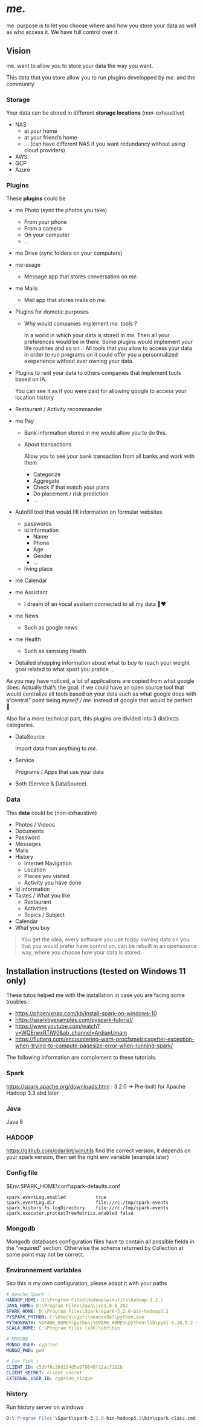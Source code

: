 # *me.*

me. purpose is to let you choose where and how you store your data as well as who access it. We have full control over it.

## Vision 

me. want to allow you to store your data the way you want.

This data that you store allow you to run plugins developped by *me.* and the community.

### Storage

Your data can be stored in different **storage locations** (non-exhaustive) 

- NAS
    - at your home
    - at your friend’s home
    - ... (can have different NAS if you want redundancy without using cloud providers)
- AWS
- GCP
- Azure

### Plugins

These **plugins** could be 

- me Photo (sync the photos you take)
    - From your phone
    - From a camera
    - On your computer
    - ...
- me Drive (sync folders on your computers)
- me-ssage
    - Message app that stores conversation on *me.*
- me Mails
    - Mail app that stores mails on *me.*
- Plugins for domotic purposes
    - Why would companies implement *me.* tools ?
        
        In a world in which your data is stored in *me.* Then all your preferences would be in there. Some plugins would implement your life routines and so on .. All tools that you allow to access your data in order to run programs on it could offer you a personnalized exeperience without ever owning your data.
        
- Plugins to rent your data to others companies that implement tools based on IA.
    
    You can see it as if you were paid for allowing google to access your location history
    
- Restaurant / Activity recommander
- me Pay
    - Bank information stored in me would allow you to do this.
    - About transactions
        
        Allow you to see your bank transaction from all banks and work with them
        
        - Categorize
        - Aggregate
        - Check if that match your plans
        - Do placement / risk prediction
        - ...
- Autofill tool that would fill information on formular websites
    - passwords
    - id information
        - Name
        - Phone
        - Age
        - Gender
        - ...
    - living place
- me Calendar
- me Assistant
    - I dream of an vocal assitant connected to all my data 💭❤️
- me News
    - Such as google news
- me Health
    - Such as samsung Health
- Detailed shopping information about what to buy to reach your weight goal related to what sport you pratice ...

As you may have noticed, a lot of applications are copied from what google does. Actually that’s the goal. If we could have an open source tool that would centralize all tools based on your data such as what google does with a“central” point being *myself / me.* instead of google that would be perfect 🙂

Also for a more technical part, this plugins are divided into 3 distincts categories.

- DataSource
    
    Import data from anything to *me.*
    
- Service
    
    Programs / Apps that use your data
    
- Both (Service & DataSource)

### Data

This **data** could be (non-exhaustive)

- Photos / Videos
- Documents
- Password
- Messages
- Mails
- History
    - Internet Navigation
    - Location
    - Places you visited
    - Activity you have done
- Id information
- Tastes / What you like
    - Restaurant
    - Activities
    - Topics / Subject
- Calendar
- What you buy

> You get the idea, every software you use today owning data on you that you would prefer have control on, can be rebuilt in an opensource way, where you choose how your data is stored.


## Installation instructions (tested on Windows 11 only)

These tutos helped me with the installation in case you are facing some troubles : 
- https://phoenixnap.com/kb/install-spark-on-windows-10
- https://sparkbyexamples.com/pyspark-tutorial/
- https://www.youtube.com/watch?v=WQErwxRTiW0&ab_channel=ArdianUmam
- https://flutterq.com/encountering-warn-procfsmetricsgetter-exception-when-trying-to-compute-pagesize-error-when-running-spark/

The following information are complement to these tutorials.

### Spark

https://spark.apache.org/downloads.html : 3.2.0 -> Pre-built for Apache Hadoop 3.3 abd later

### Java

Java 8

### HADOOP

https://github.com/cdarlint/winutils
find the correct version, it depends on your spark version, then set the right env variable (example later)

### Config file

$Env:SPARK_HOME\conf\spark-defaults.conf

````
spark.eventLog.enabled           true
spark.eventLog.dir               file:///c:/tmp/spark-events
spark.history.fs.logDirectory    file:///c:/tmp/spark-events
spark.executor.processTreeMetrics.enabled false
````

### Mongodb

Mongodb databases configuration files have to contain all possible fields in the "required" section. Otherwise the schema returned by Collection at some point may not be correct.

### Environnement variables

Sso this is my own configuration, please adapt it with your paths

````yaml
# Apache Spark :
HADOOP_HOME: D:\Program Files\Hadoop\winutils\hadoop-3.2.2
JAVA_HOME: D:\Program Files\Java\jre1.8.0_202
SPARK_HOME: D:\Program Files\Spark\spark-3.2.0-bin-hadoop3.2
PYSPARK_PYTHON: C:\Users\cypri\anaconda3\python.exe
PYTHONPATH: %SPARK_HOME%\python;%SPARK_HOME%\python\lib\py4j-0.10.9.2-src.zip;%PYTHONPATH%
SCALA_HOME: C:\Program Files (x86)\sbt\bin

# MOGODB
MONGO_USER: cyprien
MONGO_PWD: pwd

# For Tink : 
CLIENT_ID: c5db78c20d154d5a979648f12ac7182b
CLIENT_SECRET: client_secret
EXTERNAL_USER_ID: cyprien_ricque
````

### history

Run history server on windows
````powershell
D:\'Program Files'\Spark\spark-3.2.0-bin-hadoop3.2\bin\spark-class.cmd org.apache.spark.deploy.history.HistoryServer
````
